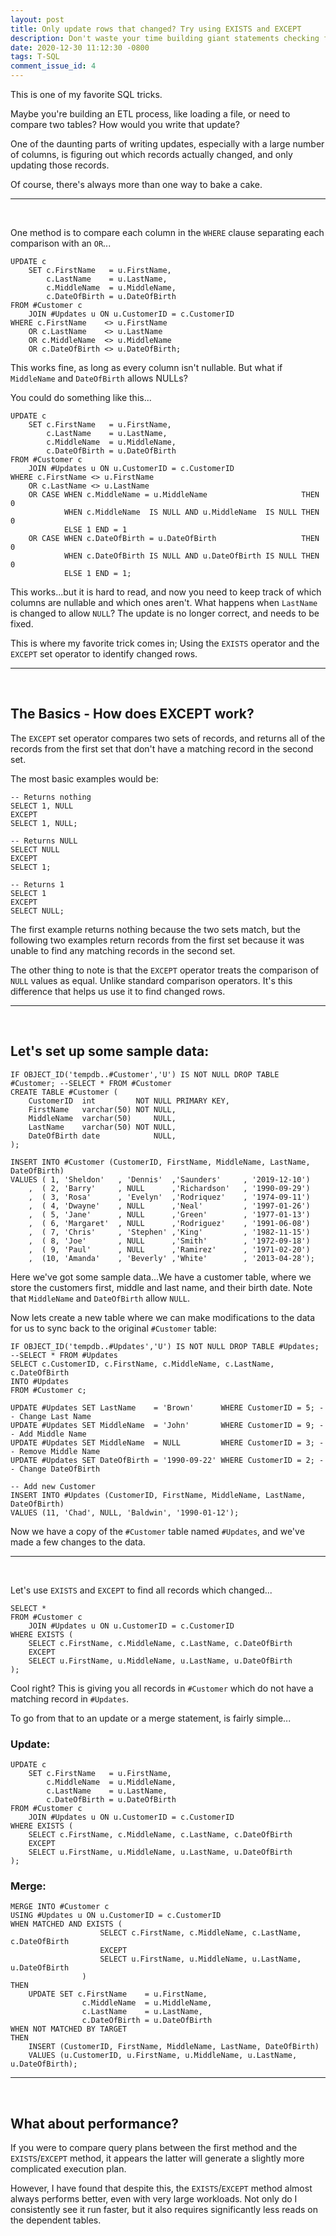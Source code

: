 ```yaml
---
layout: post
title: Only update rows that changed? Try using EXISTS and EXCEPT
description: Don't waste your time building giant statements checking for NULL, just use EXISTS and EXCEPT
date: 2020-12-30 11:12:30 -0800
tags: T-SQL
comment_issue_id: 4
---
```


This is one of my favorite SQL tricks.

Maybe you're building an ETL process, like loading a file, or need to compare two tables? How would you write that update?

One of the daunting parts of writing updates, especially with a large number of columns, is figuring out which records actually changed, and only updating those records.

Of course, there's always more than one way to bake a cake.

---

&nbsp;

One method is to compare each column in the `WHERE` clause separating each comparison with an `OR`...

```tsql
UPDATE c
    SET c.FirstName   = u.FirstName,
        c.LastName    = u.LastName,
        c.MiddleName  = u.MiddleName,
        c.DateOfBirth = u.DateOfBirth
FROM #Customer c
    JOIN #Updates u ON u.CustomerID = c.CustomerID
WHERE c.FirstName    <> u.FirstName
    OR c.LastName    <> u.LastName
    OR c.MiddleName  <> u.MiddleName
    OR c.DateOfBirth <> u.DateOfBirth;
```

This works fine, as long as every column isn't nullable. But what if `MiddleName` and `DateOfBirth` allows NULLs?

You could do something like this...

```tsql
UPDATE c
    SET c.FirstName   = u.FirstName,
        c.LastName    = u.LastName,
        c.MiddleName  = u.MiddleName,
        c.DateOfBirth = u.DateOfBirth
FROM #Customer c
    JOIN #Updates u ON u.CustomerID = c.CustomerID
WHERE c.FirstName <> u.FirstName
    OR c.LastName <> u.LastName
    OR CASE WHEN c.MiddleName = u.MiddleName                     THEN 0
            WHEN c.MiddleName  IS NULL AND u.MiddleName  IS NULL THEN 0
            ELSE 1 END = 1
    OR CASE WHEN c.DateOfBirth = u.DateOfBirth                   THEN 0
            WHEN c.DateOfBirth IS NULL AND u.DateOfBirth IS NULL THEN 0
            ELSE 1 END = 1;
```

This works...but it is hard to read, and now you need to keep track of which columns are nullable and which ones aren't. What happens when `LastName` is changed to allow `NULL`? The update is no longer correct, and needs to be fixed.

This is where my favorite trick comes in; Using the `EXISTS` operator and the `EXCEPT` set operator to identify changed rows.

---

&nbsp;

## The Basics - How does EXCEPT work?

The `EXCEPT` set operator compares two sets of records, and returns all of the records from the first set that don't have a matching record in the second set.

The most basic examples would be:

```tsql
-- Returns nothing
SELECT 1, NULL
EXCEPT
SELECT 1, NULL;

-- Returns NULL
SELECT NULL
EXCEPT
SELECT 1;

-- Returns 1
SELECT 1
EXCEPT
SELECT NULL;
```

The first example returns nothing because the two sets match, but the following two examples return records from the first set because it was unable to find any matching records in the second set.

The other thing to note is that the `EXCEPT` operator treats the comparison of `NULL` values as equal. Unlike standard comparison operators. It's this difference that helps us use it to find changed rows.

---

&nbsp;

## Let's set up some sample data:

```tsql
IF OBJECT_ID('tempdb..#Customer','U') IS NOT NULL DROP TABLE #Customer; --SELECT * FROM #Customer
CREATE TABLE #Customer (
    CustomerID  int         NOT NULL PRIMARY KEY,
    FirstName   varchar(50) NOT NULL,
    MiddleName  varchar(50)     NULL,
    LastName    varchar(50) NOT NULL,
    DateOfBirth date            NULL,
);

INSERT INTO #Customer (CustomerID, FirstName, MiddleName, LastName, DateOfBirth)
VALUES ( 1, 'Sheldon'   , 'Dennis'  ,'Saunders'     , '2019-12-10')
    ,  ( 2, 'Barry'     , NULL      ,'Richardson'   , '1990-09-29')
    ,  ( 3, 'Rosa'      , 'Evelyn'  ,'Rodriquez'    , '1974-09-11')
    ,  ( 4, 'Dwayne'    , NULL      ,'Neal'         , '1997-01-26')
    ,  ( 5, 'Jane'      , NULL      ,'Green'        , '1977-01-13')
    ,  ( 6, 'Margaret'  , NULL      ,'Rodriguez'    , '1991-06-08')
    ,  ( 7, 'Chris'     , 'Stephen' ,'King'         , '1982-11-15')
    ,  ( 8, 'Joe'       , NULL      ,'Smith'        , '1972-09-18')
    ,  ( 9, 'Paul'      , NULL      ,'Ramirez'      , '1971-02-20')
    ,  (10, 'Amanda'    , 'Beverly' ,'White'        , '2013-04-28');
```

Here we've got some sample data...We have a customer table, where we store the customers first, middle and last name, and their birth date. Note that `MiddleName` and `DateOfBirth` allow `NULL`.

Now lets create a new table where we can make modifications to the data for us to sync back to the original `#Customer` table:

```tsql
IF OBJECT_ID('tempdb..#Updates','U') IS NOT NULL DROP TABLE #Updates; --SELECT * FROM #Updates
SELECT c.CustomerID, c.FirstName, c.MiddleName, c.LastName, c.DateOfBirth
INTO #Updates
FROM #Customer c;

UPDATE #Updates SET LastName    = 'Brown'      WHERE CustomerID = 5; -- Change Last Name
UPDATE #Updates SET MiddleName  = 'John'       WHERE CustomerID = 9; -- Add Middle Name
UPDATE #Updates SET MiddleName  = NULL         WHERE CustomerID = 3; -- Remove Middle Name
UPDATE #Updates SET DateOfBirth = '1990-09-22' WHERE CustomerID = 2; -- Change DateOfBirth

-- Add new Customer
INSERT INTO #Updates (CustomerID, FirstName, MiddleName, LastName, DateOfBirth)
VALUES (11, 'Chad', NULL, 'Baldwin', '1990-01-12');
```

Now we have a copy of the `#Customer` table named `#Updates`, and we've made a few changes to the data.

---

&nbsp;

Let's use `EXISTS` and `EXCEPT` to find all records which changed...

```tsql
SELECT *
FROM #Customer c
    JOIN #Updates u ON u.CustomerID = c.CustomerID
WHERE EXISTS (
    SELECT c.FirstName, c.MiddleName, c.LastName, c.DateOfBirth
    EXCEPT
    SELECT u.FirstName, u.MiddleName, u.LastName, u.DateOfBirth
);
```

Cool right? This is giving you all records in `#Customer` which do not have a matching record in `#Updates`.

To go from that to an update or a merge statement, is fairly simple...

### Update:

```tsql
UPDATE c
    SET c.FirstName   = u.FirstName,
        c.MiddleName  = u.MiddleName,
        c.LastName    = u.LastName,
        c.DateOfBirth = u.DateOfBirth
FROM #Customer c
    JOIN #Updates u ON u.CustomerID = c.CustomerID
WHERE EXISTS (
    SELECT c.FirstName, c.MiddleName, c.LastName, c.DateOfBirth
    EXCEPT
    SELECT u.FirstName, u.MiddleName, u.LastName, u.DateOfBirth
);
```

### Merge:

```tsql
MERGE INTO #Customer c
USING #Updates u ON u.CustomerID = c.CustomerID
WHEN MATCHED AND EXISTS (
                    SELECT c.FirstName, c.MiddleName, c.LastName, c.DateOfBirth
                    EXCEPT
                    SELECT u.FirstName, u.MiddleName, u.LastName, u.DateOfBirth
                )
THEN
    UPDATE SET c.FirstName    = u.FirstName,
                c.MiddleName  = u.MiddleName,
                c.LastName    = u.LastName,
                c.DateOfBirth = u.DateOfBirth
WHEN NOT MATCHED BY TARGET
THEN
    INSERT (CustomerID, FirstName, MiddleName, LastName, DateOfBirth)
    VALUES (u.CustomerID, u.FirstName, u.MiddleName, u.LastName, u.DateOfBirth);
```

---

&nbsp;

## What about performance?

If you were to compare query plans between the first method and the `EXISTS`/`EXCEPT` method, it appears the latter will generate a slightly more complicated execution plan.

However, I have found that despite this, the `EXISTS`/`EXCEPT` method almost always performs better, even with very large workloads. Not only do I consistently see it run faster, but it also requires significantly less reads on the dependent tables.
